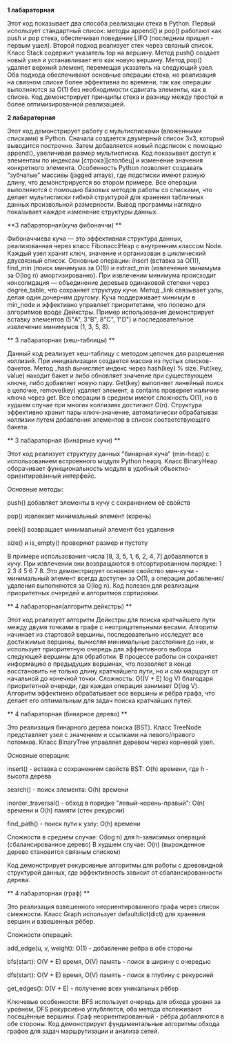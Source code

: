 **1 лабараторная**


Этот код показывает два способа реализации стека в Python. 
Первый использует стандартный список: методы append() и pop() работают как push и pop стека, обеспечивая поведение LIFO (последним пришел - первым ушел).
Второй подход реализует стек через связный список.
Класс Stack содержит указатель top на вершину. Метод push() создает новый узел и устанавливает его как новую вершину. Метод pop() удаляет верхний элемент, перемещая указатель на следующий узел.
Оба подхода обеспечивают основные операции стека, но реализация на связном списке более эффективна по времени, так как операции выполняются за O(1) без необходимости сдвигать элементы, как в списке.
Код демонстрирует принципы стека и разницу между простой и более оптимизированной реализацией.


**2 лабараторная**


Этот код демонстрирует работу с мультисписками (вложенными списками) в Python.
Сначала создается двумерный список 3x3, который выводится построчно. 
Затем добавляется новый подспиcок с помощью append(), увеличивая размер мультисписка.
Код показывает доступ к элементам по индексам [строка][столбец] и изменение значения конкретного элемента. 
Особенность Python позволяет создавать "зубчатые" массивы (jagged arrays), где подсписки имеют разную длину, что демонстрируется во втором примере.
Все операции выполняются с помощью базовых методов работы со списками, что делает мультисписки гибкой структурой для хранения табличных данных произвольной размерности. 
Вывод программы наглядно показывает каждое изменение структуры данных.


**3 лабараторная(куча фибоначчи) **

Фибоначчиева куча — это эффективная структура данных, реализованная через класс FibonacciHeap с внутренним классом Node. 
Каждый узел хранит ключ, значение и организован в циклический двусвязный список. 
Основные операции: insert (вставка за O(1)), find_min (поиск минимума за O(1)) и extract_min (извлечение минимума за O(log n) амортизированно).
При извлечении минимума происходит консолидация — объединение деревьев одинаковой степени через degree_table, что сохраняет структуру кучи.
Метод _link связывает узлы, делая один дочерним другому. 
Куча поддерживает минимум в min_node и эффективно управляет приоритетами, что полезно для алгоритмов вроде Дейкстры.
Пример использования демонстрирует вставку элементов (5"A", 3"B", 8"C", 1"D") и последовательное извлечение минимумов (1, 3, 5, 8).

** 3 лабараторная (хеш-таблицы) **

Данный код реализует хеш-таблицу с методом цепочек для разрешения коллизий. 
При инициализации создается массив из пустых списков-бакетов. 
Метод _hash вычисляет индекс через hash(key) % size. Put(key, value) находит бакет и либо обновляет значение при существующем ключе, либо добавляет новую пару. 
Get(key) выполняет линейный поиск в цепочке, remove(key) удаляет элемент, а contains проверяет наличие ключа через get. 
Все операции в среднем имеют сложность O(1), но в худшем случае при многих коллизиях достигают O(n). 
Структура эффективно хранит пары ключ-значение, автоматически обрабатывая коллизии путем добавления элементов в список соответствующего бакета.

** 3 лабараторная (бинарные кучи) **

Этот код реализует структуру данных "бинарная куча" (min-heap) с использованием встроенного модуля Python heapq. 
Класс BinaryHeap оборачивает функциональность модуля в удобный объектно-ориентированный интерфейс.

Основные методы:

push() добавляет элементы в кучу с сохранением её свойств

pop() извлекает минимальный элемент (корень)

peek() возвращает минимальный элемент без удаления

size() и is_empty() проверяют размер и пустоту

В примере использования числа [8, 3, 5, 1, 6, 2, 4, 7] добавляются в кучу. 
При извлечении они возвращаются в отсортированном порядке: 1 2 3 4 5 6 7 8. 
Это демонстрирует основное свойство мин-кучи - минимальный элемент всегда доступен за O(1), а операции добавления/удаления выполняются за O(log n). 
Код полезен для реализации приоритетных очередей и алгоритмов сортировки.


** 4 лабараторная(алгоритм дейкстры) **

Этот код реализует алгоритм Дейкстры для поиска кратчайшего пути между двумя точками в графе с неотрицательными весами. 
Алгоритм начинает из стартовой вершины, последовательно исследует все достижимые вершины, вычисляя минимальные расстояния до них, и использует приоритетную очередь для эффективного выбора следующей вершины для обработки.
В процессе работы он сохраняет информацию о предыдущих вершинах, что позволяет в конце восстановить не только длину кратчайшего пути, но и сам маршрут от начальной до конечной точки. 
Сложность: O((V + E) log V) благодаря приоритетной очереди, где каждая операция занимает O(log V). 
Алгоритм эффективно обрабатывает все вершины и рёбра графа, что делает его оптимальным для задач поиска кратчайших путей.

** 4 лабараторная (бинарное дерево) **

Это реализация бинарного дерева поиска (BST). Класс TreeNode представляет узел с значением и ссылками на левого/правого потомков.
Класс BinaryTree управляет деревом через корневой узел.

Основные операции:

insert() - вставка с сохранением свойств BST: O(h) времени, где h - высота дерева

search() - поиск элемента: O(h) времени

inorder_traversal() - обход в порядке "левый-корень-правый": O(n) времени и O(h) памяти (стек рекурсии)

find_path() - поиск пути к узлу: O(h) времени

Сложности в среднем случае: O(log n) для h-зависимых операций (сбалансированное дерево)
В худшем случае: O(n) (вырожденное дерево становится связным списком)

Код демонстрирует рекурсивные алгоритмы для работы с древовидной структурой данных, где эффективность зависит от сбалансированности дерева.


** 4 лабараторная (граф) **


Это реализация взвешенного неориентированного графа через список смежности. Класс Graph использует defaultdict(dict) для хранения вершин и взвешенных рёбер.

Сложности операций:

add_edge(u, v, weight): O(1) - добавление ребра в обе стороны

bfs(start): O(V + E) время, O(V) память - поиск в ширину с очередью

dfs(start): O(V + E) время, O(V) память - поиск в глубину с рекурсией

get_edges(): O(V + E) - получение всех уникальных рёбер

Ключевые особенности: BFS использует очередь для обхода уровня за уровнем, DFS рекурсивно углубляется, оба метода отслеживают посещённые вершины.
Граф неориентированный - рёбра добавляются в обе стороны. Код демонстрирует фундаментальные алгоритмы обхода графов для задач маршрутизации и анализа сетей.
